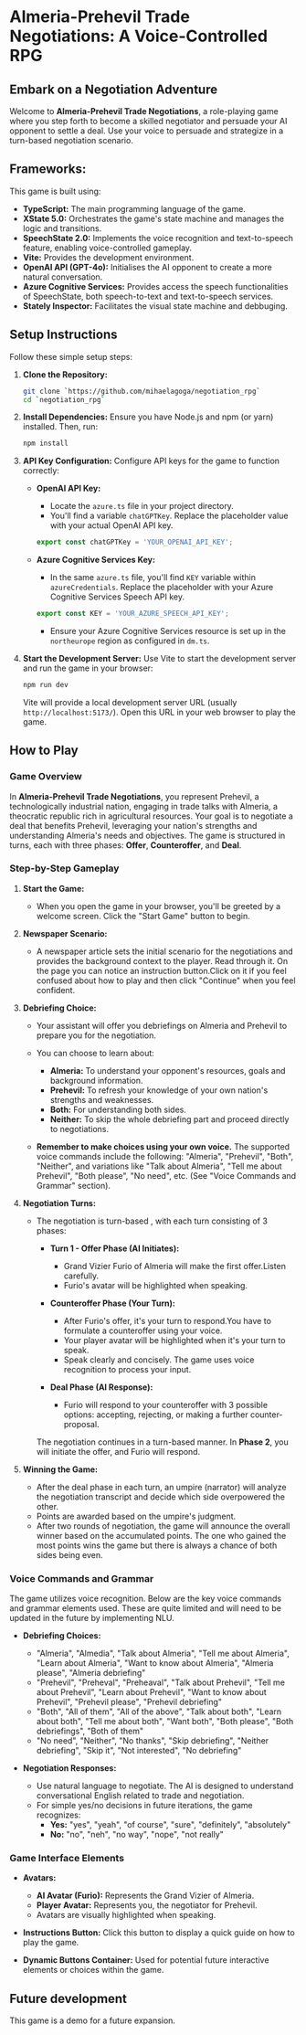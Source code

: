 # Almeria-Prehevil Trade Negotiations: A Voice-Controlled RPG

## Embark on a Negotiation Adventure

Welcome to **Almeria-Prehevil Trade Negotiations**, a role-playing game where you step forth to become a skilled negotiator and persuade your AI opponent to settle a deal. Use your voice to persuade and strategize in a turn-based negotiation scenario. 

## Frameworks:

This game is built using:

*   **TypeScript:**  The main programming language of the game.
*   **XState 5.0:**  Orchestrates the game's state machine and manages the logic  and transitions.
*   **SpeechState 2.0:** Implements the voice recognition and text-to-speech feature, enabling voice-controlled gameplay.
*   **Vite:**  Provides the development environment.
*   **OpenAI API (GPT-4o):**  Initialises the
 AI opponent to create a more natural conversation.
*   **Azure Cognitive Services:**  Provides access the speech functionalities of SpeechState, both speech-to-text and text-to-speech services.
*   **Stately Inspector:**  Facilitates the visual state machine and debbuging.

## Setup Instructions

Follow these simple setup steps:

1.  **Clone the Repository:**
    ```bash
    git clone `https://github.com/mihaelagoga/negotiation_rpg`
    cd `negotiation_rpg`
    ```

2.  **Install Dependencies:**
    Ensure you have Node.js and npm (or yarn) installed. Then, run:
    ```bash
    npm install  
    ```

3.  **API Key Configuration:**
     Configure API keys for the game to function correctly:

    *   **OpenAI API Key:**
        *   Locate the `azure.ts` file in your project directory.
        *   You'll find a variable `chatGPTKey`. Replace the placeholder value with your actual OpenAI API key.
        ```typescript
        export const chatGPTKey = 'YOUR_OPENAI_API_KEY'; 
        ```
       
    *   **Azure Cognitive Services Key:**
        *   In the same `azure.ts` file, you'll find `KEY` variable within `azureCredentials`. Replace the placeholder with your Azure Cognitive Services Speech API key.
        ```typescript
        export const KEY = 'YOUR_AZURE_SPEECH_API_KEY'; 
        ```
        *   Ensure your Azure Cognitive Services resource is set up in the `northeurope` region as configured in `dm.ts`.

4.  **Start the Development Server:**
    Use Vite to start the development server and run the game in your browser:
    ```bash
    npm run dev 
    ```
    Vite will provide a local development server URL (usually `http://localhost:5173/`). Open this URL in your web browser to play the game.

## How to Play

### Game Overview

In **Almeria-Prehevil Trade Negotiations**, you represent Prehevil, a technologically  industrial nation, engaging in trade talks with Almeria, a theocratic republic rich in agricultural resources. Your goal is to negotiate a deal that benefits Prehevil, leveraging your nation's strengths and understanding Almeria's needs and objectives. The game is structured in turns, each with three phases: **Offer**, **Counteroffer**, and **Deal**.

### Step-by-Step Gameplay

1.  **Start the Game:**
    *   When you open the game in your browser, you'll be greeted by a welcome screen. Click the "Start Game" button to begin.

2.  **Newspaper Scenario:**
    *   A newspaper article sets the initial scenario for the negotiations and provides the background context to the player. Read through it. On the page you can notice an instruction button.Click on it if you feel confused about how to play and then click "Continue" when you feel confident.

3.  **Debriefing Choice:**
    *   Your assistant will offer you debriefings on Almeria and Prehevil to prepare you for the negotiation.
    *   You can choose to learn about:
        *   **Almeria:** To understand your opponent's resources, goals and background information.
        *   **Prehevil:** To refresh your knowledge of your own nation's strengths and weaknesses.
        *   **Both:** For understanding both sides.
        *   **Neither:** To skip the whole debriefing part and proceed directly to negotiations.

    *   **Remember to make choices using your own voice.**  The supported voice commands include the following: "Almeria", "Prehevil", "Both", "Neither", and variations like "Talk about Almeria", "Tell me about Prehevil", "Both please", "No need", etc. (See "Voice Commands and Grammar" section).

4.  **Negotiation Turns:**
    *   The negotiation is turn-based , with each turn consisting of 3 phases:

        *   **Turn 1 - Offer Phase (AI Initiates):**
            *   Grand Vizier Furio of Almeria will make the first offer.Listen carefully.
            *   Furio's avatar will be highlighted when speaking.

        *   **Counteroffer Phase (Your Turn):**
            *   After Furio's offer, it's your turn to respond.You have to formulate a counteroffer using your voice.
            *   Your player avatar will be highlighted when it's your turn to speak.
            *   Speak clearly and concisely. The game uses voice recognition to process your input.

        *   **Deal Phase (AI Response):**
            *   Furio will respond to your counteroffer with 3 possible options: accepting, rejecting, or making a further counter-proposal.

        The negotiation continues in a turn-based manner. In **Phase 2**, you will initiate the offer, and Furio will respond.

5.  **Winning the Game:**
    *   After the deal phase in each turn, an umpire (narrator) will analyze the negotiation transcript and decide which side overpowered the other.
    *   Points are awarded based on the umpire's judgment.
    *   After two rounds of negotiation, the game will announce the overall winner based on the accumulated points. The one who gained the most points wins the game but there is always a chance of both sides being even.

### Voice Commands and Grammar

The game utilizes voice recognition. Below are the key voice commands and grammar elements used. These are quite limited and will need to be updated in the future by implementing NLU.

*   **Debriefing Choices:**
    *   "Almeria", "Almedia", "Talk about Almeria", "Tell me about Almeria", "Learn about Almeria", "Want to know about Almeria", "Almeria please", "Almeria debriefing"
    *   "Prehevil", "Preheval", "Preheaval", "Talk about Prehevil", "Tell me about Prehevil", "Learn about Prehevil", "Want to know about Prehevil", "Prehevil please", "Prehevil debriefing"
    *   "Both", "All of them", "All of the above", "Talk about both", "Learn about both", "Tell me about both", "Want both", "Both please", "Both debriefings", "Both of them"
    *   "No need", "Neither", "No thanks", "Skip debriefing", "Neither debriefing", "Skip it", "Not interested", "No debriefing"

*   **Negotiation Responses:**
    *   Use natural language to negotiate. The AI is designed to understand conversational English related to trade and negotiation.
    *   For simple yes/no decisions in future iterations, the game recognizes:
        *   **Yes:** "yes", "yeah", "of course", "sure", "definitely", "absolutely"
        *   **No:** "no", "neh", "no way", "nope", "not really"

### Game Interface Elements

*   **Avatars:**
    *   **AI Avatar (Furio):** Represents the Grand Vizier of Almeria.
    *   **Player Avatar:** Represents you, the negotiator for Prehevil.
    *   Avatars are visually highlighted when speaking.

*   **Instructions Button:**  Click this button to display a quick guide on how to play the game.

*   **Dynamic Buttons Container:**  Used for potential future interactive elements or choices within the game. 



## Future development

This game is a demo for a future expansion.

